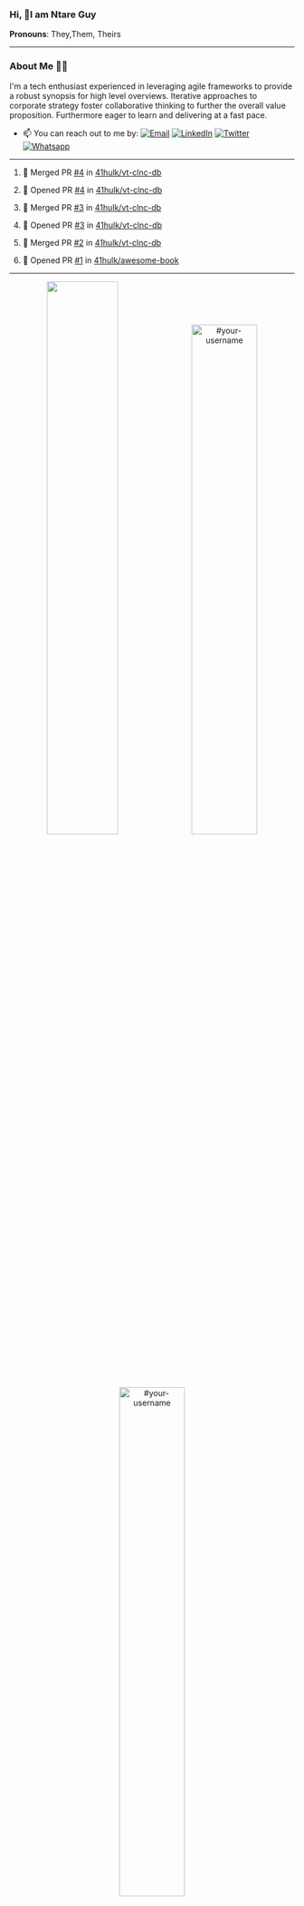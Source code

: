 ### Hi, 👋I am Ntare Guy

**Pronouns**: They,Them, Theirs

---

### About Me 👨‍💻

I'm a tech enthusiast experienced in leveraging agile frameworks to provide a robust synopsis for high level overviews. Iterative approaches to corporate strategy foster collaborative thinking to further the overall value proposition. Furthermore eager to learn and delivering at a fast pace.

- 📫 You can reach out to me by:
  [![Email](https://img.shields.io/badge/--gmail?label=Gmail&logo=Gmail&style=social)](mailto:gntare2@gmail.com)
  [![LinkedIn](https://img.shields.io/badge/--linkedin?label=LinkedIn&logo=LinkedIn&style=social)](https://www.linkedin.com/in/ntare-guy)
  [![Twitter](https://img.shields.io/badge/--twitter?label=Twitter&logo=Twitter&style=social)](https://twitter.com/ntare_guy)
  [![Whatsapp](https://img.shields.io/badge/--whatsapp?label=Whatsapp&logo=whatsapp&style=social)](https://api.whatsapp.com/send?phone=+250780770022&text=Hello%20Guy!%20%F0%9F%91%8B%F0%9F%8F%BB)

---

<!--START_SECTION:activity-->
1. 🎉 Merged PR [#4](https://github.com/41hulk/vt-clnc-db/pull/4) in [41hulk/vt-clnc-db](https://github.com/41hulk/vt-clnc-db)

2. 💪 Opened PR [#4](https://github.com/41hulk/vt-clnc-db/pull/4) in [41hulk/vt-clnc-db](https://github.com/41hulk/vt-clnc-db)
3. 🎉 Merged PR [#3](https://github.com/41hulk/vt-clnc-db/pull/3) in [41hulk/vt-clnc-db](https://github.com/41hulk/vt-clnc-db)
4. 💪 Opened PR [#3](https://github.com/41hulk/vt-clnc-db/pull/3) in [41hulk/vt-clnc-db](https://github.com/41hulk/vt-clnc-db)
5. 🎉 Merged PR [#2](https://github.com/41hulk/vt-clnc-db/pull/2) in [41hulk/vt-clnc-db](https://github.com/41hulk/vt-clnc-db)
5. 💪 Opened PR [#1](https://github.com/41hulk/awesome-book/pull/1) in [41hulk/awesome-book](https://github.com/41hulk/awesome-book)
<!--END_SECTION:activity-->

---

<p align="center">
<img width="50%" src="https://github-readme-stats.vercel.app/api?username=41hulk&theme=highcontrast&hide_border=true alt="#your-username" />
<img width="48%" src="https://github-readme-stats.vercel.app/api/top-langs?username=41hulk&show_icons=true&theme=dark&locale=en&layout=compact&hide_border=true" alt="#your-username" />
<img width="48%" src="https://github-readme-streak-stats.herokuapp.com/?user=41hulk&theme=highcontrast&hide_border=true" alt="#your-username" />
</p>
